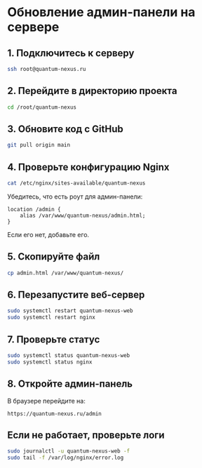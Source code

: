 # Обновление админ-панели на сервере

## 1. Подключитесь к серверу
```bash
ssh root@quantum-nexus.ru
```

## 2. Перейдите в директорию проекта
```bash
cd /root/quantum-nexus
```

## 3. Обновите код с GitHub
```bash
git pull origin main
```

## 4. Проверьте конфигурацию Nginx
```bash
cat /etc/nginx/sites-available/quantum-nexus
```

Убедитесь, что есть роут для админ-панели:
```nginx
location /admin {
    alias /var/www/quantum-nexus/admin.html;
}
```

Если его нет, добавьте его.

## 5. Скопируйте файл
```bash
cp admin.html /var/www/quantum-nexus/
```

## 6. Перезапустите веб-сервер
```bash
sudo systemctl restart quantum-nexus-web
sudo systemctl restart nginx
```

## 7. Проверьте статус
```bash
sudo systemctl status quantum-nexus-web
sudo systemctl status nginx
```

## 8. Откройте админ-панель
В браузере перейдите на:
```
https://quantum-nexus.ru/admin
```

## Если не работает, проверьте логи
```bash
sudo journalctl -u quantum-nexus-web -f
sudo tail -f /var/log/nginx/error.log
```

